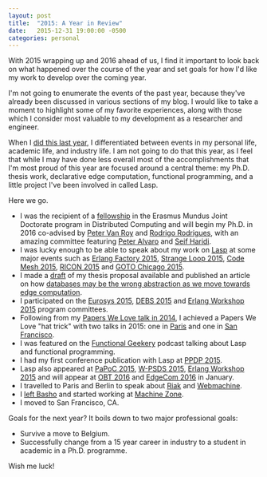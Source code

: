 ```yaml
---
layout: post
title:  "2015: A Year in Review"
date:   2015-12-31 19:00:00 -0500
categories: personal
---
```


With 2015 wrapping up and 2016 ahead of us, I find it important to look
back on what happened over the course of the year and set goals for
how I'd like my work to develop over the coming year.

I'm not going to enumerate the events of the past year, because they've
already been discussed in various sections of my blog.  I would like to
take a moment to highlight some of my favorite experiences, along with
those which I consider most valuable to my development as a researcher
and engineer.

When I [did this last year][lastyear], I differentiated between events
in my personal life, academic life, and industry life.  I am not going
to do that this year, as I feel that while I may have done less overall
most of the accomplishments that I'm most proud of this year are focused
around a central theme: my Ph.D. thesis work, declarative edge
computation, functional programming, and a little project I've been
involved in called Lasp.

Here we go.

* I was the recipient of a [fellowship][emjd] in the Erasmus Mundus Joint
  Doctorate program in Distributed Computing and will begin my Ph.D. in
  2016 co-advised by [Peter Van Roy][pvr] and [Rodrigo Rodrigues][rr], with an
  amazing committee featuring [Peter Alvaro][palvaro] and [Seif
  Haridi][sh].
* I was lucky enough to be able to speak about my work on [Lasp][lasp]
  at some major events such as [Erlang Factory 2015][erlang-factory-2015],
  [Strange Loop 2015][strangeloop-2015], [Code Mesh 2015][codemesh-2015],
  [RICON 2015][ricon-2015] and [GOTO Chicago 2015][goto-2015].
* I made a [draft][thesis-proposal] of my thesis proposal available and
  published an article on how [databases may be the wrong abstraction as
  we move towards edge computation][tendency].
* I participated on the [Eurosys 2015][eurosys-2015], [DEBS
  2015][debs-2015] and [Erlang Workshop 2015][erlang-workshop-2015]
  program committees.
* Following from my [Papers We Love talk in 2014][papers-we-love-2014],
  I achieved a Papers We Love "hat trick" with two talks in 2015: one in
  [Paris][papers-we-love-2015-paris] and one in [San
  Francisco][papers-we-love-2015-sf].
* I was featured on the [Functional Geekery][geekery] podcast talking
  about Lasp and functional programming.
* I had my first conference publication with Lasp at [PPDP
  2015][ppdp-2015].
* Lasp also appeared at [PaPoC 2015][papoc-2015], [W-PSDS
  2015][w-psds-2015], [Erlang Workshop 2015][erlang-workshop-2015]
  and will appear at [OBT 2016][obt-2016] and
  [EdgeCom 2016][edgecom-2016] in January.
* I travelled to Paris and Berlin to speak about [Riak][bobkonf2015-riak] and
  [Webmachine][bobkonf2015-webmachine].
* I [left Basho][left-basho] and started working at [Machine Zone][machinezone].
* I moved to San Francisco, CA.

Goals for the next year?  It boils down to two major professional goals:

* Survive a move to Belgium.
* Successfully change from a 15 year career in industry to a student in
  academic in a Ph.D. programme.

Wish me luck!

[geekery]: https://www.functionalgeekery.com/episode-32-christopher-meiklejohn/
[eurosys-2015]: http://eurosys2015.labri.fr/
[erlang-workshop-2015]: http://www.erlang.org/workshop/2015/
[ppdp-2015]: http://costa.ls.fi.upm.es/ppdp15/
[lastyear]: https://christophermeiklejohn.com/personal/2015/01/01/year.html
[emjd]: http://emjd-dc.eu/
[pvr]: https://www.info.ucl.ac.be/~pvr/cvvanroy.html
[rr]: https://www.mpi-sws.org/~rodrigo/
[palvaro]: http://people.ucsc.edu/~palvaro/
[sh]: https://www.sics.se/~seif/
[bobkonf2015-webmachine]: https://speakerdeck.com/cmeiklejohn/functional-web-apps-with-webmachine-1
[bobkonf2015-riak]: https://speakerdeck.com/cmeiklejohn/introduction-to-riak
[strangeloop-2015]: https://speakerdeck.com/cmeiklejohn/distributed-eventually-consistent-computations-1
[erlang-factory-2015]: https://speakerdeck.com/cmeiklejohn/distributed-eventually-consistent-computations
[ricon-2015]: https://speakerdeck.com/cmeiklejohn/declarative-distributed-edge-computation
[codemesh-2015]: https://speakerdeck.com/cmeiklejohn/coordination-free-designs-for-mobile-gaming
[goto-2015]: https://speakerdeck.com/cmeiklejohn/coordination-free-computations
[papers-we-love-2014]: https://github.com/papers-we-love/papers-we-love/issues/166
[papers-we-love-2015-sf]: http://www.meetup.com/papers-we-love-too/events/224178870/
[papers-we-love-2015-paris]: http://www.meetup.com/Papers-We-Love-Paris/events/223984856/
[papoc-2015]: http://papoc.di.uminho.pt/
[w-psds-2015]: http://wpsds.lsd.di.uminho.pt/2015/
[edgecom-2016]: http://edgecom.hevs.ch/
[obt-2016]: http://conf.researchr.org/track/OBT-2016/OBT-2016-talks
[left-basho]: https://christophermeiklejohn.com/lasp/2015/06/28/moving-on.html
[machinezone]: https://www.machinezone.com/
[lasp]: https://github.com/lasp-lang/lasp
[thesis-proposal]: https://christophermeiklejohn.com/lasp/erlang/2015/11/01/thesis-proposal.html
[tendency]: https://christophermeiklejohn.com/lasp/erlang/2015/10/27/tendency.html
[debs-2015]: http://www.debs2015.org/

